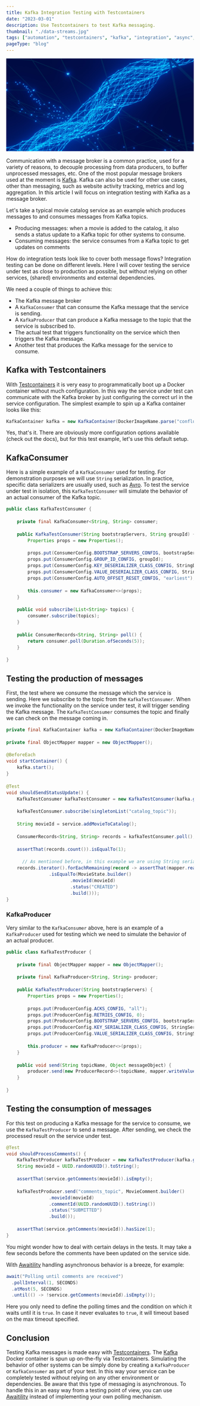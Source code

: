 ```yaml
---
title: Kafka Integration Testing with Testcontainers
date: "2023-03-01"
description: Use Testcontainers to test Kafka messaging.
thumbnail: "./data-streams.jpg"
tags: ["automation", "testcontainers", "kafka", "integration", "async", "docker", "container"]
pageType: "blog"
---
```

![Data streams](./data-streams.jpg)

Communication with a message broker is a common practice, used for a variety of reasons, to decouple processing from data producers, to buffer unprocessed messages, etc. One of the most popular message brokers used at the moment is [Kafka](https://kafka.apache.org/). Kafka can also be used for other use cases, other than messaging, such as website activity tracking, metrics and log aggregation. In this article I will focus on integration testing with Kafka as a message broker.

Let's take a typical movie catalog service as an example which produces messages to and consumes messages from Kafka topics.
- Producing messages: when a movie is added to the catalog, it also sends a status update to a Kafka topic for other systems to consume.
- Consuming messages: the service consumes from a Kafka topic to get updates on comments

How do integration tests look like to cover both message flows? Integration testing can be done on different levels. Here I will cover testing the service under test as close to production as possible, but without relying on other services, (shared) environments and external dependencies.

We need a couple of things to achieve this:

- The Kafka message broker
- A `KafkaConsumer` that can consume the Kafka message that the service is sending.
- A `KafkaProducer` that can produce a Kafka message to the topic that the service is subscribed to.
- The actual test that triggers functionality on the service which then triggers the Kafka message.
- Another test that produces the Kafka message for the service to consume.

## Kafka with Testcontainers
With [Testcontainers](https://www.testcontainers.org/) it is very easy to programmatically boot up a Docker container without much configuration. In this way the service under test can communicate with the Kafka broker by just configuring the correct url in the service configuration. The simplest example to spin up a Kafka container looks like this:
```java
KafkaContainer kafka = new KafkaContainer(DockerImageName.parse("confluentinc/cp-kafka"));
```
Yes, that's it. There are obviously more configuration options available (check out the docs), but for this test example, let's use this default setup.

## KafkaConsumer
Here is a simple example of a `KafkaConsumer` used for testing. For demonstration purposes we will use `String` serialization. In practice, specific data serializers are usually used, such as [Avro](https://avro.apache.org/). To test the service under test in isolation, this `KafkaTestConsumer` will simulate the behavior of an actual consumer of the Kafka topic.

```java
public class KafkaTestConsumer {

    private final KafkaConsumer<String, String> consumer;

    public KafkaTestConsumer(String bootstrapServers, String groupId) {
        Properties props = new Properties();

        props.put(ConsumerConfig.BOOTSTRAP_SERVERS_CONFIG, bootstrapServers);
        props.put(ConsumerConfig.GROUP_ID_CONFIG, groupId);
        props.put(ConsumerConfig.KEY_DESERIALIZER_CLASS_CONFIG, StringDeserializer.class.getName());
        props.put(ConsumerConfig.VALUE_DESERIALIZER_CLASS_CONFIG, StringDeserializer.class.getName());
        props.put(ConsumerConfig.AUTO_OFFSET_RESET_CONFIG, "earliest");

        this.consumer = new KafkaConsumer<>(props);
    }

    public void subscribe(List<String> topics) {
        consumer.subscribe(topics);
    }

    public ConsumerRecords<String, String> poll() {
        return consumer.poll(Duration.ofSeconds(5));
    }

}
```

## Testing the production of messages
First, the test where we consume the message which the service is sending. Here we subscribe to the topic from the `KafkaTestConsumer`. When we invoke the functionality on the service under test, it will trigger sending the Kafka message. The `KafkaTestConsumer` consumes the topic and finally we can check on the message coming in.

```java
private final KafkaContainer kafka = new KafkaContainer(DockerImageName.parse("confluentinc/cp-kafka"));

private final ObjectMapper mapper = new ObjectMapper();

@BeforeEach
void startContainer() {
    kafka.start();
}

@Test
void shouldSendStatusUpdate() {
    KafkaTestConsumer kafkaTestConsumer = new KafkaTestConsumer(kafka.getBootstrapServers(), "test_group");

    kafkaTestConsumer.subscribe(singletonList("catalog_topic"));

    String movieId = service.addMovieToCatalog();

    ConsumerRecords<String, String> records = kafkaTestConsumer.poll();

    assertThat(records.count()).isEqualTo(1);

      // As mentioned before, in this example we are using String serializers, in practice it is very common to use Avro schemas to serialize these messages
    records.iterator().forEachRemaining(record -> assertThat(mapper.readValue(record.value(), MovieState.class))
                .isEqualTo(MovieState.builder()
                        .movieId(movieId)
                        .status("CREATED")
                        .build()));
}
```

### KafkaProducer
Very similar to the `KafkaConsumer` above, here is an example of a `KafkaProducer` used for testing which we need to simulate the behavior of an actual producer.

```java
public class KafkaTestProducer {

    private final ObjectMapper mapper = new ObjectMapper();

    private final KafkaProducer<String, String> producer;

    public KafkaTestProducer(String bootstrapServers) {
        Properties props = new Properties();

        props.put(ProducerConfig.ACKS_CONFIG, "all");
        props.put(ProducerConfig.RETRIES_CONFIG, 0);
        props.put(ProducerConfig.BOOTSTRAP_SERVERS_CONFIG, bootstrapServers);
        props.put(ProducerConfig.KEY_SERIALIZER_CLASS_CONFIG, StringSerializer.class.getName());
        props.put(ProducerConfig.VALUE_SERIALIZER_CLASS_CONFIG, StringSerializer.class.getName());

        this.producer = new KafkaProducer<>(props);
    }

    public void send(String topicName, Object messageObject) {
        producer.send(new ProducerRecord<>(topicName, mapper.writeValueAsString(messageObject));
    }

}
```

## Testing the consumption of messages
For this test on producing a Kafka message for the service to consume, we use the `KafkaTestProducer` to send a message. After sending, we check the processed result on the service under test.

```java
@Test
void shouldProcessComments() {
    KafkaTestProducer kafkaTestProducer = new KafkaTestProducer(kafka.getBootstrapServers());
    String movieId = UUID.randomUUID().toString();

    assertThat(service.getComments(movieId)).isEmpty();

    kafkaTestProducer.send("comments_topic", MovieComment.builder()
                .movieId(movieId)
                .commentId(UUID.randomUUID().toString())
                .status("SUBMITTED")
                .build());

    assertThat(service.getComments(movieId)).hasSize(1);
}
```

You might wonder how to deal with certain delays in the tests. It may take a few seconds before the comments have been updated on the service side.

With [Awaitility](http://www.awaitility.org/) handling asynchronous behavior is a breeze, for example:

```java
await("Polling until comments are received")
  .pollInterval(1, SECONDS)
  .atMost(5, SECONDS)
  .until(() -> !service.getComments(movieId).isEmpty());
```
Here you only need to define the polling times and the condition on which it waits until it is `true`. In case it never evaluates to `true`, it will timeout based on the max timeout specified.

## Conclusion
Testing Kafka messages is made easy with [Testcontainers](https://www.testcontainers.org/). The [Kafka](https://kafka.apache.org/) Docker container is spun up on-the-fly via Testcontainers. Simulating the behavior of other systems can be simply done by creating a `KafkaProducer` or `KafkaConsumer` as part of your test. In this way your service can be completely tested without relying on any other environment or dependencies. Be aware that this type of messaging is asynchronous. To handle this in an easy way from a testing point of view, you can use [Awaitility](http://www.awaitility.org/) instead of implementing your own polling mechanism.
